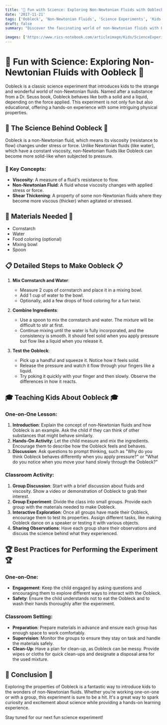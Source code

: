 ```yaml
---
title: '🥳 Fun with Science: Exploring Non-Newtonian Fluids with Oobleck 🥳'
date: '2017-11-21'
tags: ['Oobleck', 'Non-Newtonian Fluids', 'Science Experiments', 'Kids Science', 'Physics', 'Fun with Science']
draft: false
summary: "Discover the fascinating world of non-Newtonian fluids with Oobleck! This blog post explains the science behind Oobleck and provides detailed steps for conducting this fun experiment with kids, either one-on-one or in a classroom setting."

images: ['https://www.rics-notebook.com/articleimage/Kids/ScienceExperiments/Oobleck.png']
---
```


# 🥳 Fun with Science: Exploring Non-Newtonian Fluids with Oobleck 🥳

Oobleck is a classic science experiment that introduces kids to the strange and wonderful world of non-Newtonian fluids. Named after a substance from a Dr. Seuss book, Oobleck behaves like both a solid and a liquid, depending on the force applied. This experiment is not only fun but also educational, offering a hands-on experience with some intriguing physical properties.

## 🔬 The Science Behind Oobleck 🔬

Oobleck is a non-Newtonian fluid, which means its viscosity (resistance to flow) changes under stress or force. Unlike Newtonian fluids (like water), which have a constant viscosity, non-Newtonian fluids like Oobleck can become more solid-like when subjected to pressure.

### 🌟 Key Concepts:
- **Viscosity**: A measure of a fluid's resistance to flow.
- **Non-Newtonian Fluid**: A fluid whose viscosity changes with applied stress or force.
- **Shear Thickening**: A property of some non-Newtonian fluids where they become more viscous (thicker) when agitated or stressed.

## 🧪 Materials Needed 🧪
- Cornstarch
- Water
- Food coloring (optional)
- Mixing bowl
- Spoon

## 📋 Detailed Steps to Make Oobleck 📋

1. **Mix Cornstarch and Water**:
   - Measure 2 cups of cornstarch and place it in a mixing bowl.
   - Add 1 cup of water to the bowl.
   - Optionally, add a few drops of food coloring for a fun twist.

2. **Combine Ingredients**:
   - Use a spoon to mix the cornstarch and water. The mixture will be difficult to stir at first.
   - Continue mixing until the water is fully incorporated, and the consistency is smooth. It should feel solid when you apply pressure but flow like a liquid when you release it.

3. **Test the Oobleck**:
   - Pick up a handful and squeeze it. Notice how it feels solid.
   - Release the pressure and watch it flow through your fingers like a liquid.
   - Try poking it quickly with your finger and then slowly. Observe the differences in how it reacts.

## 🎓 Teaching Kids About Oobleck 🎓

### One-on-One Lesson:
1. **Introduction**: Explain the concept of non-Newtonian fluids and how Oobleck is an example. Ask the child if they can think of other substances that might behave similarly.
2. **Hands-On Activity**: Let the child measure and mix the ingredients. Encourage them to describe how the Oobleck feels and behaves.
3. **Discussion**: Ask questions to prompt thinking, such as "Why do you think Oobleck behaves differently when you apply pressure?" or "What do you notice when you move your hand slowly through the Oobleck?"

### Classroom Activity:
1. **Group Discussion**: Start with a brief discussion about fluids and viscosity. Show a video or demonstration of Oobleck to grab their interest.
2. **Group Experiment**: Divide the class into small groups. Provide each group with the materials needed to make Oobleck.
3. **Interactive Exploration**: Once all groups have made their Oobleck, encourage them to test its properties. Assign different tasks, like making Oobleck dance on a speaker or testing it with various objects.
4. **Sharing Observations**: Have each group share their observations and discuss the science behind what they experienced.

## 🏆 Best Practices for Performing the Experiment 🏆

### One-on-One:
- **Engagement**: Keep the child engaged by asking questions and encouraging them to explore different ways to interact with the Oobleck.
- **Safety**: Ensure the child understands not to eat the Oobleck and to wash their hands thoroughly after the experiment.

### Classroom Setting:
- **Preparation**: Prepare materials in advance and ensure each group has enough space to work comfortably.
- **Supervision**: Monitor the groups to ensure they stay on task and handle the materials safely.
- **Clean-Up**: Have a plan for clean-up, as Oobleck can be messy. Provide wipes or cloths for quick clean-ups and designate a disposal area for the used mixture.

## 🌟 Conclusion 🌟

Exploring the properties of Oobleck is a fantastic way to introduce kids to the wonders of non-Newtonian fluids. Whether you’re working one-on-one or with a group, this experiment is sure to be a hit. It's a great way to spark curiosity and excitement about science while providing a hands-on learning experience.

Stay tuned for our next fun science experiment!
